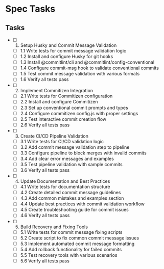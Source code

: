 # Spec Tasks

## Tasks

- [ ] 1. Setup Husky and Commit Message Validation
  - [ ] 1.1 Write tests for commit message validation logic
  - [ ] 1.2 Install and configure Husky for git hooks
  - [ ] 1.3 Install @commitlint/cli and @commitlint/config-conventional
  - [ ] 1.4 Configure commit-msg hook to validate conventional commits
  - [ ] 1.5 Test commit message validation with various formats
  - [ ] 1.6 Verify all tests pass

- [ ] 2. Implement Commitizen Integration
  - [ ] 2.1 Write tests for Commitizen configuration
  - [ ] 2.2 Install and configure Commitizen
  - [ ] 2.3 Set up conventional commit prompts and types
  - [ ] 2.4 Configure commitizen.config.js with proper settings
  - [ ] 2.5 Test interactive commit creation flow
  - [ ] 2.6 Verify all tests pass

- [ ] 3. Create CI/CD Pipeline Validation
  - [ ] 3.1 Write tests for CI/CD validation logic
  - [ ] 3.2 Add commit message validation step to pipeline
  - [ ] 3.3 Configure pipeline to block merges with invalid commits
  - [ ] 3.4 Add clear error messages and examples
  - [ ] 3.5 Test pipeline validation with sample commits
  - [ ] 3.6 Verify all tests pass

- [ ] 4. Update Documentation and Best Practices
  - [ ] 4.1 Write tests for documentation structure
  - [ ] 4.2 Create detailed commit message guidelines
  - [ ] 4.3 Add common mistakes and examples section
  - [ ] 4.4 Update best practices with commit validation workflow
  - [ ] 4.5 Create troubleshooting guide for commit issues
  - [ ] 4.6 Verify all tests pass

- [ ] 5. Build Recovery and Fixing Tools
  - [ ] 5.1 Write tests for commit message fixing scripts
  - [ ] 5.2 Create script to fix common commit message issues
  - [ ] 5.3 Implement automated commit message formatting
  - [ ] 5.4 Add rollback functionality for failed commits
  - [ ] 5.5 Test recovery tools with various scenarios
  - [ ] 5.6 Verify all tests pass 